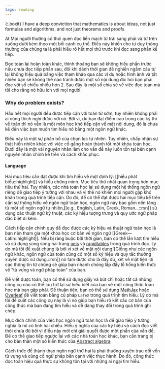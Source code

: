 ```yaml
---
tags: reading
---
```


{:.boxit}
I have a deep conviction that mathematics is about ideas, not just formulas and algorithms, and not just theorems and proofs.

<span class="drop-cap">At</span> Mọi người thường có thói quen đọc liền mạch từ trái sang phải và từ trên xuống dưới kèm theo một bối cảnh cụ thể. Điều này khiến cho tư duy thông thường của chúng ta là phải hiểu rõ hết mọi thứ trước khi đọc sang phần kế tiếp.</p>

Đọc toán lại hoàn toàn khác, thỉnh thoảng bạn sẽ không hiểu phần trước nếu chưa đọc tiếp phần sau, đôi khi dành thời gian để nghiền ngẫm câu từ lại không hiệu quả bằng việc tham khảo qua các ví dụ hoặc hình ảnh và tất nhiên bạn sẽ không thể nào tránh được một số nội dung đòi hỏi bạn phải đọc với số chiều nhiều hơn 2. Sau đây là một số chia sẻ về việc đọc toán mà tôi cho rằng nó hữu ích với mọi người.

### Why do problem exists?

Hầu hết mọi người đều được tiếp cận với toán từ sớm, tuy nhiên không phải ai cũng thích nghi được với nó. Bởi vì, dù bạn đạt điểm cao trong các kỳ thi về toán thì nó vẫn là một môn học khó tiếp cận về mặt nội dung, đó là chưa kể đến việc bạn muốn tìm hiểu nó bằng một ngôn ngữ khác.

Điều này là một sự phân bổ của chọn lọc tự nhiên. Tuy nhiên, chấp nhận sự thật hiển nhiên khác với việc cố gắng hoàn thành tốt một khóa toán học. Dưới đây là một vài nguyên nhân làm cho vấn đề này luôn tồn tại bên cạnh nguyên nhân chính kể trên và cách khắc phục.

#### Language

Hai mục tiêu cần đạt được khi tìm hiểu về một định lý: [[hiểu phát biểu::highlight]] và hiểu chứng minh. Mục tiêu thứ nhất quan trọng hơn mục tiêu thứ hai. Tuy nhiên, các nhà toán học lại sử dụng một hệ thống ngôn ngữ riêng để giao tiếp ý tưởng với nhau và vì thế nó khiến mọi người gặp khó khăn trong quá trình tiếp cận. Do đó, để có thể đạt được hai mục tiêu kể trên cần sự thông hiểu về ngôn ngữ toán học, ngôn ngữ này bao gồm nền tảng từ một số ngôn ngữ tự nhiên,[[e.g., English, Latin, Greek, Roman...::rsn]] sử dụng các thuật ngữ kỹ thuật, các ký hiệu tượng trưng và quy ước ngữ pháp đặc biệt đi kèm.

Cách tiếp cận chính quy để đọc được các ký hiệu và thuật ngữ toán học là bạn nên tham gia một khóa học cơ bản về ngôn ngữ [[Greek—Latin::highlight]]. Nếu bị ràng buộc bởi thời gian, bạn có thể lần lượt tìm hiểu và sử dụng song song hai trang [oeis](https://oeis.org/wiki/List_of_LaTeX_mathematical_symbols) và [rapidtables](https://www.rapidtables.com/math/symbols/Basic_Math_Symbols.html) trong quá trình đọc. Lý do mà tôi đề xuất chúng là bởi vì xét về mặt nội dung[[Giống như các ngôn ngữ khác, ngôn ngữ của toán cũng có một số ký hiệu và quy tắc thường xuyên được sử dụng.::rsn]] nó tạm được cho là đầy đủ, xét về mặt tiện lợi các thông tin từ chúng sẽ giúp bạn nhanh chóng lấp đầy lỗ hổng kiến thức về "từ vựng và ngữ pháp toán" của bạn.

Để viết được toán, bạn có thể sử dụng giấy và bút chì hoặc tất cả những công cụ nào có thể lưu trữ lại sự hiểu biết của bạn về một công thức toán học mà bạn gặp phải. Để thuận tiện, bạn có thể sử dụng [MathJax](https://mathjax.github.io/MathJax-demos-web/input-tex2chtml.html) hoặc [Overleaf](https://www.overleaf.com/) để viết toán bằng cú pháp `LaTeX` trong quá trình tìm hiểu. Lý do mà tôi đề xuất các công cụ này là vì nó giúp bạn hiểu rõ kết cấu cơ bản của công thức mà bạn đang tìm hiểu và dễ dàng thay đổi trong quá trình ghi chép.

Mục đích chính của việc học ngôn ngữ toán học là để giao tiếp ý tưởng, nghĩa là nó có tính hai chiều. Hiểu ý nghĩa của các ký hiệu và cách đọc viết thôi chưa đủ bởi vì điều này mới chỉ giải quyết được một phần của vấn đề. Để có thể giao tiếp ngược lại với các nhà toán học khác, bạn cần trang bị cho bản thân một số kiến thức của [Abstract algebra](https://quicklook.netlify.app/notes/abstract-algebra).

Cách thức để thành thạo ngôn ngữ thứ hai là phải thường xuyên trau dồi vốn từ vựng và củng cố ngữ pháp bên cạnh việc thực hành. Do đó, công thức đọc toán hiệu quả thực sự không tồn tại với những ai ngại tìm hiểu.

